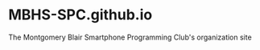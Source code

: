 MBHS-SPC.github.io
==================
The Montgomery Blair Smartphone Programming Club's organization site
